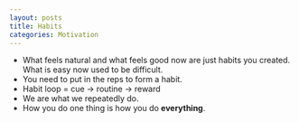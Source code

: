 ```yaml
---
layout: posts
title: Habits
categories: Motivation
---
```


* What feels natural and what feels good now are just habits you created. What is easy now used to be difficult.
* You need to put in the reps to form a habit.
* Habit loop = cue -> routine -> reward
* We are what we repeatedly do.
* How you do one thing is how you do __everything__.